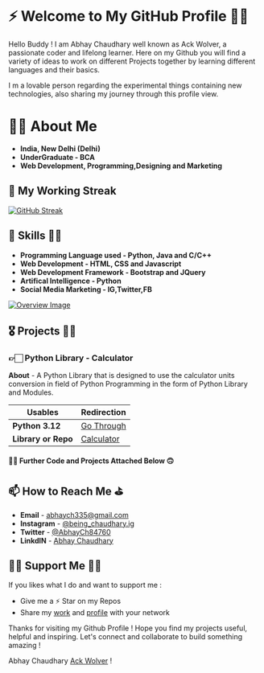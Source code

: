 # ⚡️ Welcome to My GitHub Profile 🖐🏻

Hello Buddy ! I am Abhay Chaudhary well known as Ack Wolver, a passionate coder and lifelong learner. Here on my Github you will find a variety of ideas to work on different Projects together by learning different languages and their basics. 

I m a lovable person regarding the experimental things containing new technologies, also sharing my journey through this profile view.

# 👦🏻 About Me 

- **India, New Delhi (Delhi)**
- **UnderGraduate - BCA**
- **Web Development, Programming,Designing and Marketing**

## 🚀 My Working Streak

[![GitHub Streak](https://github-readme-streak-stats.herokuapp.com?user=ackwolver335&theme=dark&hide_border=true&background=0D1117&stroke=FFFFFF)](https://git.io/streak-stats)

## 🥇 Skills 🤝🏼

- **Programming Language used - Python, Java and C/C++**
- **Web Development - HTML, CSS and Javascript**
- **Web Development Framework - Bootstrap and JQuery**
- **Artifical Intelligence - Python**
- **Social Media Marketing - IG,Twitter,FB**

<a href = 'https://github.com/ackwolver335?tab=repositories'>
<img src = 'http://github-profile-summary-cards.vercel.app/api/cards/profile-details?username=ackwolver335&theme=swift' alt = 'Overview Image'>
</a>

## 🎖️ Projects 💪🏻

### 👉🏻 Python Library - Calculator

**About** - A Python Library that is designed to use the calculator units conversion in field of Python Programming in the form of Python Library and Modules.

| **Usables** | **Redirection** |
| ----------- | --------------- |
| **Python 3.12** | [Go Through](https://www.python.org/about/) |
| **Library or Repo** | [Calculator](https://github.com/ackwolver335/Calculator) |

#### ✌🏻 Further Code and Projects Attached Below 🙃

## 📫 How to Reach Me ⛳

- **Email** - abhaych335@gmail.com
- **Instagram** - [@being_chaudhary.ig](https://www.instagram.com/being_chaudhary.ig/)
- **Twitter** - [@AbhayCh84760](https://x.com/AbhayCh84760)
- **LinkdIN** - [Abhay Chaudhary](https://www.linkedin.com/in/abhay-chaudhary-a6bb7b260)

## 🙏🏻 Support Me ✍🏻

If you likes what I do and want to support me :

- Give me a ⚡️ Star on my Repos
- Share my [work](https://github.com/ackwolver335?tab=repositories) and [profile](https://github.com/ackwolver335) with your network

Thanks for visiting my Github Profile ! Hope you find my projects useful, helpful and inspiring. Let's connect and collaborate to build something amazing !

Abhay Chaudhary [Ack Wolver](https://github.com/ackwolver335/ackwolver335) !
